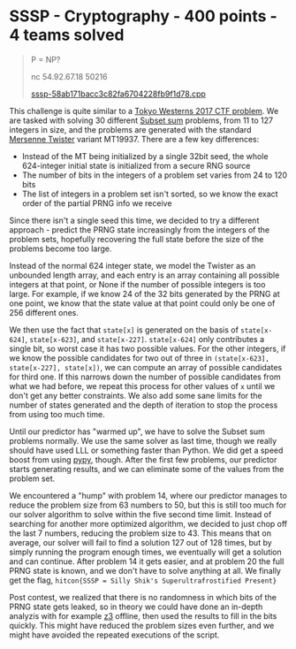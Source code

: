 # SSSP - Cryptography - 400 points - 4 teams solved

> P = NP?
>
> nc 54.92.67.18 50216
>
> [sssp-58ab171bacc3c82fa6704228fb9f1d78.cpp](./sssp-58ab171bacc3c82fa6704228fb9f1d78.cpp)

This challenge is quite similar to a [Tokyo Westerns 2017 CTF problem](https://github.com/ymgve/ctf-writeups/tree/master/tokyowesterns2017/ppc-backpackers_problem). We are tasked with solving 30 different [Subset sum](https://en.wikipedia.org/wiki/Subset_sum_problem) problems, from 11 to 127 integers in size, and the problems are generated with the standard [Mersenne Twister](https://en.wikipedia.org/wiki/Mersenne_Twister) variant MT19937. There are a few key differences:

 * Instead of the MT being initialized by a single 32bit seed, the whole 624-integer initial state is initialized from a secure RNG source
 * The number of bits in the integers of a problem set varies from 24 to 120 bits
 * The list of integers in a problem set isn't sorted, so we know the exact order of the partial PRNG info we receive
  
Since there isn't a single seed this time, we decided to try a different approach - predict the PRNG state increasingly from the integers of the problem sets, hopefully recovering the full state before the size of the problems become too large.

Instead of the normal 624 integer state, we model the Twister as an unbounded length array, and each entry is an array containing all possible integers at that point, or None if the number of possible integers is too large. For example, if we know 24 of the 32 bits generated by the PRNG at one point, we know that the state value at that point could only be one of 256 different ones.

We then use the fact that `state[x]` is generated on the basis of `state[x-624]`, `state[x-623]`, and `state[x-227]`. `state[x-624]` only contributes a single bit, so worst case it has two possible values. For the other integers, if we know the possible candidates for two out of three in `(state[x-623], state[x-227], state[x])`, we can compute an array of possible candidates for third one. If this narrows down the number of possible candidates from what we had before, we repeat this process for other values of `x` until we don't get any better constraints. We also add some sane limits for the number of states generated and the depth of iteration to stop the process from using too much time.

Until our predictor has "warmed up", we have to solve the Subset sum problems normally. We use the same solver as last time, though we really should have used LLL or something faster than Python. We did get a speed boost from using [pypy](https://pypy.org/), though. After the first few problems, our predictor starts generating results, and we can eliminate some of the values from the problem set.

We encountered a "hump" with problem 14, where our predictor manages to reduce the problem size from 63 numbers to 50, but this is still too much for our solver algorithm to solve within the five second time limit. Instead of searching for another more optimized algorithm, we decided to just chop off the last 7 numbers, reducing the problem size to 43. This means that on average, our solver will fail to find a solution 127 out of 128 times, but by simply running the program enough times, we eventually will get a solution and can continue. After problem 14 it gets easier, and at problem 20 the full PRNG state is known, and we don't have to solve anything at all. We finally get the flag, `hitcon{SSSP = Silly Shik's Superultrafrostified Present}`

Post contest, we realized that there is no randomness in which bits of the PRNG state gets leaked, so in theory we could have done an in-depth analyzis with for example [z3](https://github.com/Z3Prover/z3) offline, then used the results to fill in the bits quickly. This might have reduced the problem sizes even further, and we might have avoided the repeated executions of the script.
